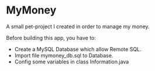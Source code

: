 # MyMoney
A small pet-project I created in order to manage my money.

Before building this app, you have to:
  - Create a MySQL Database which allow Remote SQL.
  - Import file mymoney_db.sql to Database.
  - Config some variables in class Information.java
